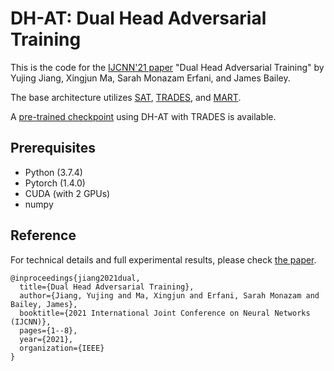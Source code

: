 # DH-AT: Dual Head Adversarial Training 
This is the code for the [IJCNN'21 paper](https://arxiv.org/pdf/2104.10377.pdf) "Dual Head Adversarial Training" by Yujing Jiang, Xingjun Ma, Sarah Monazam Erfani, and James Bailey.

The base architecture utilizes [SAT](https://github.com/MadryLab/cifar10_challenge), [TRADES](https://github.com/yaodongyu/TRADES), and [MART](https://github.com/YisenWang/MART).

A [pre-trained checkpoint](https://drive.google.com/file/d/1I4guLRhpa90IK7I8n7Uq4CK9X5IvV5UW/view?usp=sharing) using DH-AT with TRADES is available.

## Prerequisites
* Python (3.7.4)
* Pytorch (1.4.0)
* CUDA (with 2 GPUs)
* numpy

## Reference
For technical details and full experimental results, please check [the paper](https://arxiv.org/pdf/2104.10377.pdf).
```
@inproceedings{jiang2021dual,
  title={Dual Head Adversarial Training},
  author={Jiang, Yujing and Ma, Xingjun and Erfani, Sarah Monazam and Bailey, James},
  booktitle={2021 International Joint Conference on Neural Networks (IJCNN)},
  pages={1--8},
  year={2021},
  organization={IEEE}
}
```
